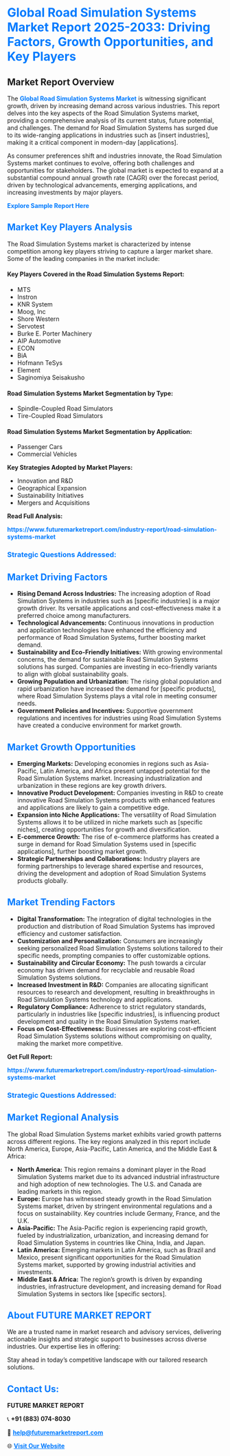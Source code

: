 <h1 style="color: #007BFF;">Global Road Simulation Systems Market Report 2025-2033: Driving Factors, Growth Opportunities, and Key Players</h1>

<section id="overview">
<h2>Market Report Overview</h2>
<p>The <a href="https://www.futuremarketreport.com/industry-report/road-simulation-systems-market" style="color: #007BFF; text-decoration: none;"><strong>Global Road Simulation Systems Market</strong></a> is witnessing significant growth, driven by increasing demand across various industries. This report delves into the key aspects of the Road Simulation Systems market, providing a comprehensive analysis of its current status, future potential, and challenges. The demand for Road Simulation Systems has surged due to its wide-ranging applications in industries such as [insert industries], making it a critical component in modern-day [applications].</p>
<p>As consumer preferences shift and industries innovate, the Road Simulation Systems market continues to evolve, offering both challenges and opportunities for stakeholders. The global market is expected to expand at a substantial compound annual growth rate (CAGR) over the forecast period, driven by technological advancements, emerging applications, and increasing investments by major players.</p>
</section>

<section id="overview">
<p><a href="https://www.futuremarketreport.com/request-sample/reportId=27041" style="color: #007BFF; text-decoration: none;"><strong>Explore Sample Report Here</strong></a></p>
</section>

<section id="key-players">
<h2 style="color: #007BFF;">Market Key Players Analysis</h2>
<p>The Road Simulation Systems market is characterized by intense competition among key players striving to capture a larger market share. Some of the leading companies in the market include:</p>
<h4>Key Players Covered in the Road Simulation Systems Report:</h4>
<ul><li>MTS</li><li>Instron</li><li>KNR System</li><li>Moog, Inc</li><li>Shore Western</li><li>Servotest</li><li>Burke E. Porter Machinery</li><li>AIP Automotive</li><li>ECON</li><li>BiA</li><li>Hofmann TeSys</li><li>Element</li><li>Saginomiya Seisakusho</li></ul>
<h4>Road Simulation Systems Market Segmentation by Type:</h4>
<ul><li>Spindle-Coupled Road Simulators</li><li>Tire-Coupled Road Simulators</li></ul>

<h4>Road Simulation Systems Market Segmentation by Application:</h4>
<ul><li>Passenger Cars</li><li>Commercial Vehicles</li></ul>
<p><strong>Key Strategies Adopted by Market Players:</strong></p>
<ul>
<li>Innovation and R&D</li>
<li>Geographical Expansion</li>
<li>Sustainability Initiatives</li>
<li>Mergers and Acquisitions</li>
</ul>
</section>

<section>
<p><strong>Read Full Analysis: </strong></p><a href="https://www.futuremarketreport.com/industry-report/road-simulation-systems-market" style="color: #007BFF; text-decoration: none;"><strong>https://www.futuremarketreport.com/industry-report/road-simulation-systems-market</strong></a>
<h3 style="color: #007BFF;">Strategic Questions Addressed:</h3>
</section>

<section id="driving-factors">
<h2 style="color: #007BFF;">Market Driving Factors</h2>
<ul>
<li><strong>Rising Demand Across Industries:</strong> The increasing adoption of Road Simulation Systems in industries such as [specific industries] is a major growth driver. Its versatile applications and cost-effectiveness make it a preferred choice among manufacturers.</li>
<li><strong>Technological Advancements:</strong> Continuous innovations in production and application technologies have enhanced the efficiency and performance of Road Simulation Systems, further boosting market demand.</li>
<li><strong>Sustainability and Eco-Friendly Initiatives:</strong> With growing environmental concerns, the demand for sustainable Road Simulation Systems solutions has surged. Companies are investing in eco-friendly variants to align with global sustainability goals.</li>
<li><strong>Growing Population and Urbanization:</strong> The rising global population and rapid urbanization have increased the demand for [specific products], where Road Simulation Systems plays a vital role in meeting consumer needs.</li>
<li><strong>Government Policies and Incentives:</strong> Supportive government regulations and incentives for industries using Road Simulation Systems have created a conducive environment for market growth.</li>
</ul>
</section>

<section id="growth-opportunities">
<h2 style="color: #007BFF;">Market Growth Opportunities</h2>
<ul>
<li><strong>Emerging Markets:</strong> Developing economies in regions such as Asia-Pacific, Latin America, and Africa present untapped potential for the Road Simulation Systems market. Increasing industrialization and urbanization in these regions are key growth drivers.</li>
<li><strong>Innovative Product Development:</strong> Companies investing in R&D to create innovative Road Simulation Systems products with enhanced features and applications are likely to gain a competitive edge.</li>
<li><strong>Expansion into Niche Applications:</strong> The versatility of Road Simulation Systems allows it to be utilized in niche markets such as [specific niches], creating opportunities for growth and diversification.</li>
<li><strong>E-commerce Growth:</strong> The rise of e-commerce platforms has created a surge in demand for Road Simulation Systems used in [specific applications], further boosting market growth.</li>
<li><strong>Strategic Partnerships and Collaborations:</strong> Industry players are forming partnerships to leverage shared expertise and resources, driving the development and adoption of Road Simulation Systems products globally.</li>
</ul>
</section>

<section id="trending-factors">
<h2 style="color: #007BFF;">Market Trending Factors</h2>
<ul>
<li><strong>Digital Transformation:</strong> The integration of digital technologies in the production and distribution of Road Simulation Systems has improved efficiency and customer satisfaction.</li>
<li><strong>Customization and Personalization:</strong> Consumers are increasingly seeking personalized Road Simulation Systems solutions tailored to their specific needs, prompting companies to offer customizable options.</li>
<li><strong>Sustainability and Circular Economy:</strong> The push towards a circular economy has driven demand for recyclable and reusable Road Simulation Systems solutions.</li>
<li><strong>Increased Investment in R&D:</strong> Companies are allocating significant resources to research and development, resulting in breakthroughs in Road Simulation Systems technology and applications.</li>
<li><strong>Regulatory Compliance:</strong> Adherence to strict regulatory standards, particularly in industries like [specific industries], is influencing product development and quality in the Road Simulation Systems market.</li>
<li><strong>Focus on Cost-Effectiveness:</strong> Businesses are exploring cost-efficient Road Simulation Systems solutions without compromising on quality, making the market more competitive.</li>
</ul>
</section>

<section>
<p><strong>Get Full Report: </strong></p><a href="https://www.futuremarketreport.com/industry-report/road-simulation-systems-market" style="color: #007BFF; text-decoration: none;"><strong>https://www.futuremarketreport.com/industry-report/road-simulation-systems-market</strong></a>
<h3 style="color: #007BFF;">Strategic Questions Addressed:</h3>
</section>


<section id="regional-analysis">
<h2 style="color: #007BFF;">Market Regional Analysis</h2>
<p>The global Road Simulation Systems market exhibits varied growth patterns across different regions. The key regions analyzed in this report include North America, Europe, Asia-Pacific, Latin America, and the Middle East & Africa:</p>
<ul>
<li><strong>North America:</strong> This region remains a dominant player in the Road Simulation Systems market due to its advanced industrial infrastructure and high adoption of new technologies. The U.S. and Canada are leading markets in this region.</li>
<li><strong>Europe:</strong> Europe has witnessed steady growth in the Road Simulation Systems market, driven by stringent environmental regulations and a focus on sustainability. Key countries include Germany, France, and the U.K.</li>
<li><strong>Asia-Pacific:</strong> The Asia-Pacific region is experiencing rapid growth, fueled by industrialization, urbanization, and increasing demand for Road Simulation Systems in countries like China, India, and Japan.</li>
<li><strong>Latin America:</strong> Emerging markets in Latin America, such as Brazil and Mexico, present significant opportunities for the Road Simulation Systems market, supported by growing industrial activities and investments.</li>
<li><strong>Middle East & Africa:</strong> The region’s growth is driven by expanding industries, infrastructure development, and increasing demand for Road Simulation Systems in sectors like [specific sectors].</li>
</ul>
</section>

<footer>
<h2 style="color: #007BFF;">About FUTURE MARKET REPORT</h2>
<p>We are a trusted name in market research and advisory services, delivering actionable insights and strategic support to businesses across diverse industries. Our expertise lies in offering:</p>

<p>Stay ahead in today’s competitive landscape with our tailored research solutions.</p>

<h2 style="color: #007BFF;">Contact Us:</h2>
<p><strong>FUTURE MARKET REPORT</strong></p>
<p>📞 <strong>+91 (883) 074-8030</strong></p>
<p>📧 <strong><a href="mailto:help@futuremarketreport.com" style="color: #007BFF;">help@futuremarketreport.com</a></strong></p>
<p>🌐 <strong><a href="https://www.futuremarketreport.com/" style="color: #007BFF;">Visit Our Website</a></strong></p>
</footer>